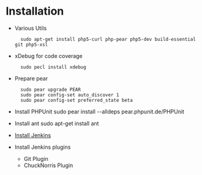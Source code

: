 

# Installation

* Various Utils

		sudo apt-get install php5-curl php-pear php5-dev build-essential git php5-xsl

* xDebug for code coverage

		sudo pecl install xdebug

* Prepare pear

		sudo pear upgrade PEAR
		sudo pear config-set auto_discover 1
		sudo pear config-set preferred_state beta

* Install PHPUnit
		sudo pear install --alldeps pear.phpunit.de/PHPUnit

* Install ant
		sudo apt-get install ant

* [Install Jenkins](http://jenkins-ci.org/ "Jenkins")


* Install Jenkins plugins
	* Git Plugin
	* ChuckNorris Plugin

